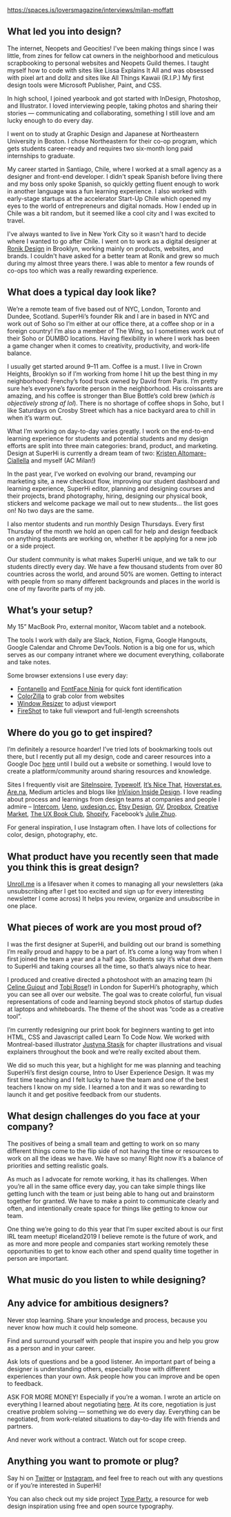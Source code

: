 https://spaces.is/loversmagazine/interviews/milan-moffatt

## What led you into design?

The internet, Neopets and Geocities! I’ve been making things since I was little, from zines for fellow cat owners in the neighborhood and meticulous scrapbooking to personal websites and Neopets Guild themes. I taught myself how to code with sites like Lissa Explains It All and was obsessed with pixel art and dollz and sites like All Things Kawaii (R.I.P.) My first design tools were Microsoft Publisher, Paint, and CSS.

In high school, I joined yearbook and got started with InDesign, Photoshop, and Illustrator. I loved interviewing people, taking photos and sharing their stories — communicating and collaborating, something I still love and am lucky enough to do every day.

I went on to study at Graphic Design and Japanese at Northeastern University in Boston. I chose Northeastern for their co-op program, which gets students career-ready and requires two six-month long paid internships to graduate.

My career started in Santiago, Chile, where I worked at a small agency as a designer and front-end developer. I didn't speak Spanish before living there and my boss only spoke Spanish, so quickly getting fluent enough to work in another language was a fun learning experience. I also worked with early-stage startups at the accelerator Start-Up Chile which opened my eyes to the world of entrepreneurs and digital nomads. How I ended up in Chile was a bit random, but it seemed like a cool city and I was excited to travel.

I've always wanted to live in New York City so it wasn't hard to decide where I wanted to go after Chile. I went on to work as a digital designer at [Ronik Design](https://www.ronikdesign.com/) in Brooklyn, working mainly on products, websites, and brands. I couldn't have asked for a better team at Ronik and grew so much during my almost three years there. I was able to mentor a few rounds of co-ops too which was a really rewarding experience.

## What does a typical day look like?

We’re a remote team of five based out of NYC, London, Toronto and Dundee, Scotland. SuperHi’s founder Rik and I are in based in NYC and work out of Soho so I’m either at our office there, at a coffee shop or in a foreign country! I’m also a member of The Wing, so I sometimes work out of their Soho or DUMBO locations. Having flexibility in where I work has been a game changer when it comes to creativity, productivity, and work-life balance.

I usually get started around 9–11 am. Coffee is a must. I live in Crown Heights, Brooklyn so if I’m working from home I hit up the best thing in my neighborhood: Frenchy’s food truck owned by David from Paris. I’m pretty sure he’s everyone’s favorite person in the neighborhood. His croissants are amazing, and his coffee is stronger than Blue Bottle’s cold brew (_which is objectively strong af lol_). There is no shortage of coffee shops in Soho, but I like Saturdays on Crosby Street which has a nice backyard area to chill in when it’s warm out.

What I’m working on day-to-day varies greatly. I work on the end-to-end learning experience for students and potential students and my design efforts are split into three main categories: brand, product, and marketing. Design at SuperHi is currently a dream team of two: [Kristen Altomare-Ciallella](https://twitter.com/ackristen) and myself (AC Milan!)

In the past year, I’ve worked on evolving our brand, revamping our marketing site, a new checkout flow, improving our student dashboard and learning experience, SuperHi editor, planning and designing courses and their projects, brand photography, hiring, designing our physical book, stickers and welcome package we mail out to new students… the list goes on! No two days are the same.

I also mentor students and run monthly Design Thursdays. Every first Thursday of the month we hold an open call for help and design feedback on anything students are working on, whether it be applying for a new job or a side project.

Our student community is what makes SuperHi unique, and we talk to our students directly every day. We have a few thousand students from over 80 countries across the world, and around 50% are women. Getting to interact with people from so many different backgrounds and places in the world is one of my favorite parts of my job.

## What’s your setup?

My 15” MacBook Pro, external monitor, Wacom tablet and a notebook.

The tools I work with daily are Slack, Notion, Figma, Google Hangouts, Google Calendar and Chrome DevTools. Notion is a big one for us, which serves as our company intranet where we document everything, collaborate and take notes.

Some browser extensions I use every day:

- [Fontanello](https://fontanello.oktavilla.se/) and [FontFace Ninja](https://www.fontface.ninja/) for quick font identification
- [ColorZilla](http://www.colorzilla.com/) to grab color from websites
- [Window Resizer](https://chrome.google.com/webstore/detail/window-resizer/kkelicaakdanhinjdeammmilcgefonfh?hl=en) to adjust viewport
- [FireShot](https://getfireshot.com/) to take full viewport and full-length screenshots

## Where do you go to get inspired?

I’m definitely a resource hoarder! I’ve tried lots of bookmarking tools out there, but I recently put all my design, code and career resources into a Google Doc [here](https://docs.google.com/document/d/1Fa2-0H8XUrVhesKNikA2KJ2qTNjjZzdjDSUWWtW97KI/edit) until I build out a website or something. I would love to create a platform/community around sharing resources and knowledge.

Sites I frequently visit are [SiteInspire](https://www.siteinspire.com/), [Typewolf](https://www.typewolf.com/), [It’s Nice That](https://www.itsnicethat.com/), [Hoverstat.es](http://www.hoverstat.es/), [Are.na](https://www.are.na/), Medium articles and blogs like [InVision Inside Design](https://www.invisionapp.com/inside-design/). I love reading about process and learnings from design teams at companies and people I admire – [Intercom](https://www.intercom.com/blog/), [Ueno](https://loremipsum.ueno.co/), [uxdesign.cc](https://uxdesign.cc/), [Etsy Design](https://twitter.com/etsydesign?lang=en), [GV](https://library.gv.com/), [Dropbox](https://medium.com/dropbox-design), [Creative Market](https://medium.com/building-creative-market), [The UX Book Club](https://medium.com/the-ux-book-club), [Shopify](https://ux.shopify.com/), Facebook’s [Julie Zhuo](https://medium.com/the-year-of-the-looking-glass).

For general inspiration, I use Instagram often. I have lots of collections for color, design, photography, etc.

## What product have you recently seen that made you think this is great design?

[Unroll.me](https://unroll.me/) is a lifesaver when it comes to managing all your newsletters (aka unsubscribing after I get too excited and sign up for every interesting newsletter I come across) It helps you review, organize and unsubscribe in one place.

## What pieces of work are you most proud of?

I was the first designer at SuperHi, and building out our brand is something I’m really proud and happy to be a part of. It’s come a long way from when I first joined the team a year and a half ago. Students say it’s what drew them to SuperHi and taking courses all the time, so that’s always nice to hear.

I produced and creative directed a photoshoot with an amazing team (hi [Celine Guiout](http://www.celineguiout.com/) and [Tobi Rose](http://www.tobi-rose.com/)!) in London for SuperHi’s photography, which you can see all over our website. The goal was to create colorful, fun visual representations of code and learning beyond stock photos of startup dudes at laptops and whiteboards. The theme of the shoot was “code as a creative tool”.

I’m currently redesigning our print book for beginners wanting to get into HTML, CSS and Javascript called Learn To Code Now. We worked with Montreal-based illustrator [Justyna Stasik](https://www.justynastasik.com/) for chapter illustrations and visual explainers throughout the book and we’re really excited about them.

We did so much this year, but a highlight for me was planning and teaching SuperHi’s first design course, Intro to User Experience Design. It was my first time teaching and I felt lucky to have the team and one of the best teachers I know on my side. I learned a ton and it was so rewarding to launch it and get positive feedback from our students.

## What design challenges do you face at your company?

The positives of being a small team and getting to work on so many different things come to the flip side of not having the time or resources to work on all the ideas we have. We have so many! Right now it’s a balance of priorities and setting realistic goals.

As much as I advocate for remote working, it has its challenges. When you’re all in the same office every day, you can take simple things like getting lunch with the team or just being able to hang out and brainstorm together for granted. We have to make a point to communicate clearly and often, and intentionally create space for things like getting to know our team.

One thing we’re going to do this year that I’m super excited about is our first IRL team meetup! #iceland2019 I believe remote is the future of work, and as more and more people and companies start working remotely these opportunities to get to know each other and spend quality time together in person are important.

## What music do you listen to while designing?

## Any advice for ambitious designers?

Never stop learning. Share your knowledge and process, because you never know how much it could help someone.

Find and surround yourself with people that inspire you and help you grow as a person and in your career.

Ask lots of questions and be a good listener. An important part of being a designer is understanding others, especially those with different experiences than your own. Ask people how you can improve and be open to feedback.

ASK FOR MORE MONEY! Especially if you’re a woman. I wrote an article on everything I learned about negotiating [here](https://medium.com/@milanmoffatt/everything-i-learned-about-negotiating-and-getting-money-in-2017-df40a01eb170). At its core, negotiation is just creative problem solving — something we do every day. Everything can be negotiated, from work-related situations to day-to-day life with friends and partners.

And never work without a contract. Watch out for scope creep.

## Anything you want to promote or plug?

Say hi on [Twitter](https://twitter.com/milanmoffatt) or [Instagram](https://www.instagram.com/milanmoffatt/), and feel free to reach out with any questions or if you’re interested in SuperHi!

You can also check out my side project [Type Party](https://twitter.com/typeparty_), a resource for web design inspiration using free and open source typography.